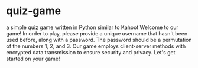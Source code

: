 # quiz-game
a simple quiz game written in Python similar to Kahoot
Welcome to our game! In order to play, please provide a unique username that hasn't been used before, along with a password. The password should be a permutation of the numbers 1, 2, and 3. Our game employs client-server methods with encrypted data transmission to ensure security and privacy. Let's get started on your game!
